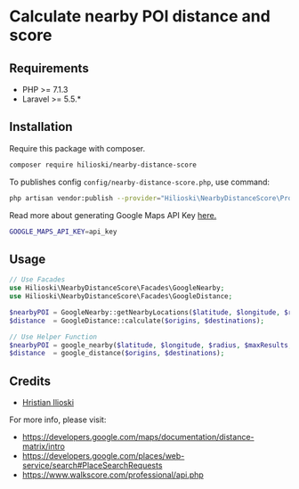 # Calculate nearby POI distance and score

## Requirements

- PHP >= 7.1.3
- Laravel >= 5.5.*

## Installation

Require this package with composer.

```bash
composer require hilioski/nearby-distance-score
```

To publishes config `config/nearby-distance-score.php`, use command:

```bash
php artisan vendor:publish --provider="Hilioski\NearbyDistanceScore\Providers\NearbyDistanceScoreServiceProvider"
```

Read more about generating Google Maps API Key [here.](https://developers.google.com/maps/documentation/distance-matrix/get-api-key)

```bash
GOOGLE_MAPS_API_KEY=api_key
```

## Usage

```php
// Use Facades
use Hilioski\NearbyDistanceScore\Facades\GoogleNearby;
use Hilioski\NearbyDistanceScore\Facades\GoogleDistance;

$nearbyPOI = GoogleNearby::getNearbyLocations($latitude, $longitude, $radius, $maxResults, $optionalParameters);
$distance  = GoogleDistance::calculate($origins, $destinations);

// Use Helper Function
$nearbyPOI = google_nearby($latitude, $longitude, $radius, $maxResults, $optionalParameters);
$distance  = google_distance($origins, $destinations);
```

## Credits

- [Hristian Ilioski](https://github.com/hilioski)

For more info, please visit:
- https://developers.google.com/maps/documentation/distance-matrix/intro
- https://developers.google.com/places/web-service/search#PlaceSearchRequests
- https://www.walkscore.com/professional/api.php
